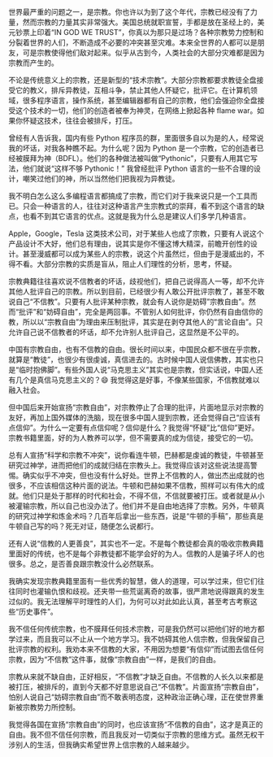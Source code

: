 世界最严重的问题之一，是宗教。你也许以为到了这个年代，宗教已经没有了力量，然而宗教的力量其实非常强大。美国总统就职宣誓，手都是放在圣经上的，美元钞票上印着“IN GOD WE TRUST”，你真以为那只是过场？各种宗教势力控制和分裂着世界的人们，不断造成不必要的冲突甚至灾难。本来全世界的人都可以是朋友，可是宗教使得他们敌对起来。似乎从古到今，人类社会的大部分灾难都是因为宗教而产生的。

不论是传统意义上的宗教，还是新型的“技术宗教”。大部分宗教都要求教徒全盘接受它的教义，排斥异教徒，互相斗争，禁止其他人怀疑它，批评它。在计算机领域，很多程序语言，操作系统，甚至编辑器都有自己的宗教，他们会强迫你全盘接受这个技术的一切，他们的创造者被奉为神灵，在网络上掀起各种 flame war。如果你怀疑这技术，往往会被排斥，打压。

曾经有人告诉我，国内有些 Python 程序员的群，里面很多自以为是的人，经常说我的坏话，对我各种瞧不起。为什么呢？因为 Python 是一个宗教，它的创造者已经被膜拜为神（BDFL）。他们的各种做法被叫做“Pythonic”，只要有人用其它写法，他们就说“这样不够 Pythonic！” 我曾经批评 Python 语言的一些不合理的设计，嘲笑过他们的神，所以当然他们把我视为异教徒。

我不明白怎么这么多编程语言都搞成了宗教，而它们对于我来说只是一个工具而已。只会一种语言的人，往往对这种语言产生宗教式的崇拜，看不到这个语言的缺点，也看不到其它语言的优点。这就是我为什么总是建议人们多学几种语言。

Apple，Google，Tesla 这类技术公司，对于某些人也成了宗教，只要有人说这个产品设计不大好，他们总有理由，说其实是你不懂这博大精深，前瞻开创性的设计。甚至漫威都可以成为某些人的宗教，说这个片虽然烂，但由于是漫威出的，不得不看。大部分宗教的实质是盲从，阻止人们理性的分析，思考，怀疑。

宗教典籍往往喜欢说不信教者的坏话，歧视他们，把自己说得高人一等，却不允许其他人批评自己的宗教。所以到目前，已经很少有人敢公开批评宗教了，甚至不敢说自己“不信教”。只要有人批评某种宗教，就会有人说你是妨碍”宗教自由”。然而“批评”和“妨碍自由”，完全是两回事。不管别人如何批评，你仍然有自由信你的教，所以以“宗教自由”为理由来压制批评，其实是在剥夺其他人的“言论自由”。只允许自己说不信教者的坏话，却不允许别人批评自己，这显然是不公平的。

中国有宗教自由，也有不信教的自由。很长时间以来，中国民众都不很在乎宗教，就算是“教徒”，也很少有很虔诚，真信进去的。古时候中国人说信佛教，其实也只是“临时抱佛脚”。有些外国人说“马克思主义”其实也是宗教，但实话说，中国人还有几个是真信马克思主义的？😄 我觉得这是好事，不像某些国家，不信教就难以融入社会。

但中国后来开始宣扬“宗教自由”，对宗教停止了合理的批评，片面地显示对宗教的友好，再加上国外媒体的洗脑，现在很多中国人提到宗教，还会觉得自己“应该有点信仰”。为什么一定要有点信仰呢？信仰是什么？我觉得“怀疑”比“信仰”更好。宗教书籍里面，好的为人教养可以学，但不需要真的成为信徒，接受它的一切。

总有人宣扬“科学和宗教不冲突”，说你看连牛顿，巴赫都是虔诚的教徒，牛顿甚至研究过神学，进而把他们的成就归结在宗教头上。我觉得应该对这些说法提高警惕。确实似乎不冲突，但也没有什么好处。世界上不信教的人，做出杰出成就的也很多，不应该相信这种片面的说法。牛顿和巴赫如果不信教，照样可以有伟大的成就。他们只是处于那样的时代和社会，不得不信，不信就要被打压。或者就是从小被灌输宗教，所以自己也没办法了。他们并不是自由地选择了宗教。另外，牛顿真的研究过神学和炼金术吗？几百年后拿出一些东西，说是“牛顿的手稿”，那些真是牛顿自己写的吗？死无对证，随便怎么说都行。

还有人说“信教的人更善良”，其实也不一定。不是每个教徒都会真的吸收宗教典籍里面好的传统，也不是每个非教徒都不能学会好的为人。信教的人是骗子坏人的也很多。总之，是否善良跟宗教没什么必然联系。

我确实发现宗教典籍里面有一些优秀的智慧，做人的道理，可以学过来，但它们往往同时也灌输仇恨和歧视。还夹带一些荒诞离奇的故事，很严肃地说得跟真的发生过似的。我无法理解平时理性的人们，为何可以对此如此认真，甚至考古考察这些“历史事件”。

我不信任何传统宗教，也不膜拜任何技术宗教，可是我仍然可以把他们好的地方都学过来，而且我可以不止从一个地方学习。我不妨碍其他人信宗教，但我保留自己批评宗教的权利。我劝本来不信教的大家，不用因为想要“有信仰”而试图去信任何宗教，因为“不信教”这件事，就像“宗教自由”一样，是我们的自由。

宗教从来就不缺自由，正好相反，“不信教”才缺乏自由。不信教的人长久以来都是被打压，被排斥的，直到今天都不好意思说自己“不信教”。片面宣扬“宗教自由”，怕别人说自己“妨碍宗教自由”而不敢表明态度，这种政治正确心理，正在使世界重新被宗教势力所控制。

我觉得各国在宣扬“宗教自由”的同时，也应该宣扬“不信教的自由”，这才是真正的自由。我不但不信任何宗教，而且我反对一切类似于宗教的思维方式。虽然无权干涉别人的生活，但我确实希望世界上信宗教的人越来越少。
